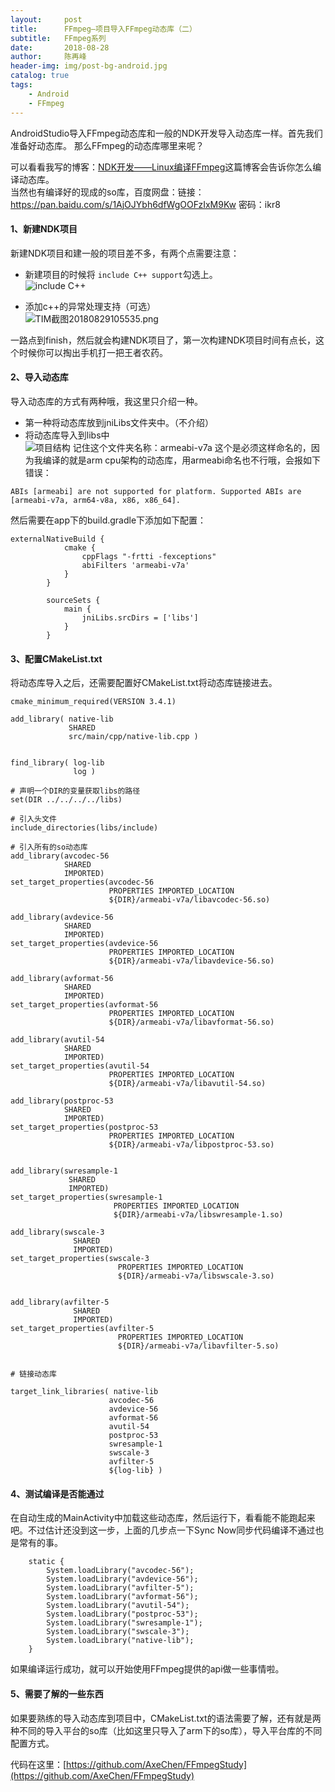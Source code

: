 ```yaml
---
layout:     post
title:      FFmpeg—项目导入FFmpeg动态库（二）
subtitle:   FFmpeg系列
date:       2018-08-28
author:     陈再峰
header-img: img/post-bg-android.jpg
catalog: true
tags:
    - Android
	- FFmpeg
---
```


AndroidStudio导入FFmpeg动态库和一般的NDK开发导入动态库一样。首先我们准备好动态库。
那么FFmpeg的动态库哪里来呢？


可以看看我写的博客：[NDK开发——Linux编译FFmpeg](https://www.jianshu.com/p/e4b862e6fd7e)这篇博客会告诉你怎么编译动态库。            
当然也有编译好的现成的so库，百度网盘：链接：https://pan.baidu.com/s/1AjOJYbh6dfWgOOFzIxM9Kw 密码：ikr8        


#### 1、新建NDK项目
新建NDK项目和建一般的项目差不多，有两个点需要注意：
* 新建项目的时候将 ```include C++ support```勾选上。     
![include C++](https://upload-images.jianshu.io/upload_images/1930161-e8b1b755791b3dff.png?imageMogr2/auto-orient/strip%7CimageView2/2/w/1240)

* 添加c++的异常处理支持（可选）   
![TIM截图20180829105535.png](https://upload-images.jianshu.io/upload_images/1930161-014c0e200d3b62fb.png?imageMogr2/auto-orient/strip%7CimageView2/2/w/1240)

一路点到finish，然后就会构建NDK项目了，第一次构建NDK项目时间有点长，这个时候你可以掏出手机打一把王者农药。


#### 2、导入动态库
导入动态库的方式有两种哦，我这里只介绍一种。
* 第一种将动态库放到jniLibs文件夹中。（不介绍）
* 将动态库导入到libs中   
 ![项目结构](https://upload-images.jianshu.io/upload_images/1930161-6fe69392314da9a5.png?imageMogr2/auto-orient/strip%7CimageView2/2/w/1240)
记住这个文件夹名称：armeabi-v7a  这个是必须这样命名的，因为我编译的就是arm cpu架构的动态库，用armeabi命名也不行哦，会报如下错误：
```
ABIs [armeabi] are not supported for platform. Supported ABIs are [armeabi-v7a, arm64-v8a, x86, x86_64].
```
然后需要在app下的build.gradle下添加如下配置：
```
externalNativeBuild {
            cmake {
                cppFlags "-frtti -fexceptions"
                abiFilters 'armeabi-v7a'
            }
        }

        sourceSets {
            main {
                jniLibs.srcDirs = ['libs']
            }
        }
```

#### 3、配置CMakeList.txt
将动态库导入之后，还需要配置好CMakeList.txt将动态库链接进去。
```
cmake_minimum_required(VERSION 3.4.1)

add_library( native-lib
             SHARED
             src/main/cpp/native-lib.cpp )


find_library( log-lib
              log )

# 声明一个DIR的变量获取libs的路径
set(DIR ../../../../libs)

# 引入头文件
include_directories(libs/include)

# 引入所有的so动态库
add_library(avcodec-56
            SHARED
            IMPORTED)
set_target_properties(avcodec-56
                      PROPERTIES IMPORTED_LOCATION
                      ${DIR}/armeabi-v7a/libavcodec-56.so)

add_library(avdevice-56
            SHARED
            IMPORTED)
set_target_properties(avdevice-56
                      PROPERTIES IMPORTED_LOCATION
                      ${DIR}/armeabi-v7a/libavdevice-56.so)

add_library(avformat-56
            SHARED
            IMPORTED)
set_target_properties(avformat-56
                      PROPERTIES IMPORTED_LOCATION
                      ${DIR}/armeabi-v7a/libavformat-56.so)

add_library(avutil-54
            SHARED
            IMPORTED)
set_target_properties(avutil-54
                      PROPERTIES IMPORTED_LOCATION
                      ${DIR}/armeabi-v7a/libavutil-54.so)

add_library(postproc-53
            SHARED
            IMPORTED)
set_target_properties(postproc-53
                      PROPERTIES IMPORTED_LOCATION
                      ${DIR}/armeabi-v7a/libpostproc-53.so)


add_library(swresample-1
             SHARED
             IMPORTED)
set_target_properties(swresample-1
                       PROPERTIES IMPORTED_LOCATION
                       ${DIR}/armeabi-v7a/libswresample-1.so)

add_library(swscale-3
              SHARED
              IMPORTED)
set_target_properties(swscale-3
                        PROPERTIES IMPORTED_LOCATION
                        ${DIR}/armeabi-v7a/libswscale-3.so)


add_library(avfilter-5
              SHARED
              IMPORTED)
set_target_properties(avfilter-5
                        PROPERTIES IMPORTED_LOCATION
                        ${DIR}/armeabi-v7a/libavfilter-5.so)


# 链接动态库

target_link_libraries( native-lib
                      avcodec-56
                      avdevice-56
                      avformat-56
                      avutil-54
                      postproc-53
                      swresample-1
                      swscale-3
                      avfilter-5
                      ${log-lib} )
```

#### 4、测试编译是否能通过
在自动生成的MainActivity中加载这些动态库，然后运行下，看看能不能跑起来吧。不过估计还没到这一步，上面的几步点一下Sync Now同步代码编译不通过也是常有的事。
```
    static {
        System.loadLibrary("avcodec-56");
        System.loadLibrary("avdevice-56");
        System.loadLibrary("avfilter-5");
        System.loadLibrary("avformat-56");
        System.loadLibrary("avutil-54");
        System.loadLibrary("postproc-53");
        System.loadLibrary("swresample-1");
        System.loadLibrary("swscale-3");
        System.loadLibrary("native-lib");
    }
```
如果编译运行成功，就可以开始使用FFmpeg提供的api做一些事情啦。

#### 5、需要了解的一些东西
如果要熟练的导入动态库到项目中，CMakeList.txt的语法需要了解，还有就是两种不同的导入平台的so库（比如这里只导入了arm下的so库），导入平台库的不同配置方式。



代码在这里：[https://github.com/AxeChen/FFmpegStudy](https://github.com/AxeChen/FFmpegStudy)
